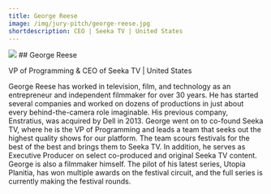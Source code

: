 ```yaml
---
title: George Reese
image: /img/jury-pitch/george-reese.jpg
shortdescription: CEO | Seeka TV | United States 
---
```

<img src="/img/jury-pitch/george-reese.jpg">
## George Reese

VP of Programming & CEO of Seeka TV | United States 

George Reese has worked in television, film, and technology as an entrepreneur and independent filmmaker for over 30 years. He has started several companies and worked on dozens of productions in just about every behind-the-camera role imaginable. His previous company, Enstratius, was acquired by Dell in 2013. George went on to co-found Seeka TV, where he is the VP of Programming and leads a team that seeks out the highest quality shows for our platform. The team scours festivals for the best of the best and brings them to Seeka TV. In addition, he serves as Executive Producer on select co-produced and original Seeka TV content. George is also a filmmaker himself. The pilot of his latest series, Utopia Planitia, has won multiple awards on the festival circuit, and the full series is currently making the festival rounds.